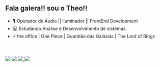 ## Fala galera!! sou o Theo!!

- 🎙️ Operador de Áudio || Iluminador || FrontEnd Development
- 💻 Estudando Análise e Desenvolvimento de sistemas
- ⚡ the office | One Piece | Guardião das Galáxias | The Lord of Rings

<br>
<br>

<div>
   <a href="https://www.linkedin.com/in/theodoro-da-mata-bb479a256/" target="_blank"><img src="https://img.shields.io/badge/-LinkedIn-%230077B5?style=for-the-badge&logo=linkedin&logoColor=white" target="_blank"></a>
   <a href = "mailto:theodamata@gmail.com"><img src="https://img.shields.io/badge/Gmail-D14836?style=for-the-badge&logo=gmail&logoColor=white" target="_blank"></a>
   <a href = "https://twitter.com/Conecttheo"><img src="https://img.shields.io/badge/Twitter-1DA1F2?style=for-the-badge&logo=twitter&logoColor=white" target="_blank"</a>
   <a href = "https://www.instagram.com/theodoro.mata/"><img src="https://img.shields.io/badge/Instagram-E4405F?style=for-the-badge&logo=instagram&logoColor=white" target="_blank">
</div>



